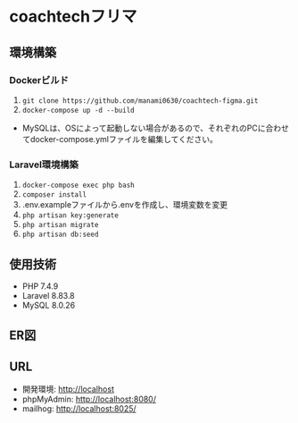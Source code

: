 # coachtechフリマ

## 環境構築  

### Dockerビルド  
1. `git clone https://github.com/manami0630/coachtech-figma.git`  
2. `docker-compose up -d --build`

* MySQLは、OSによって起動しない場合があるので、それぞれのPCに合わせてdocker-compose.ymlファイルを編集してください。  

### Laravel環境構築  
1. `docker-compose exec php bash` 
2. `composer install`
3. .env.exampleファイルから.envを作成し、環境変数を変更  
4. `php artisan key:generate`
5. `php artisan migrate`
6. `php artisan db:seed` 

## 使用技術  
- PHP 7.4.9  
- Laravel 8.83.8  
- MySQL 8.0.26

## ER図



## URL  
- 開発環境: [http://localhost](http://localhost)  
- phpMyAdmin: [http://localhost:8080/](http://localhost:8080/)
- mailhog:  [http://localhost:8025/](http://localhost:8025/)
